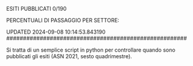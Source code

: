 ESITI PUBBLICATI 0/190 

PERCENTUALI DI PASSAGGIO PER SETTORE:

UPDATED 2024-09-08 10:14:53.843190
###################################################### 

Si tratta di un semplice script in python per controllare quando sono pubblicati gli esiti (ASN 2021, sesto quadrimestre).


